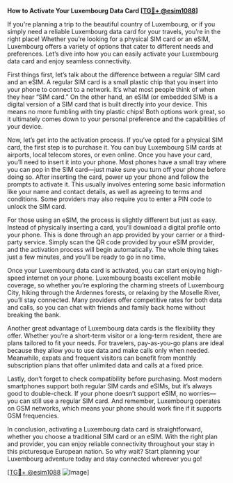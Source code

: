 **How to Activate Your Luxembourg Data Card [[TG💪+ @esim1088](https://t.me/s/esim1088)]**

If you're planning a trip to the beautiful country of Luxembourg, or if you simply need a reliable Luxembourg data card for your travels, you’re in the right place! Whether you’re looking for a physical SIM card or an eSIM, Luxembourg offers a variety of options that cater to different needs and preferences. Let’s dive into how you can easily activate your Luxembourg data card and enjoy seamless connectivity.

First things first, let’s talk about the difference between a regular SIM card and an eSIM. A regular SIM card is a small plastic chip that you insert into your phone to connect to a network. It’s what most people think of when they hear “SIM card.” On the other hand, an eSIM (or embedded SIM) is a digital version of a SIM card that is built directly into your device. This means no more fumbling with tiny plastic chips! Both options work great, so it ultimately comes down to your personal preference and the capabilities of your device.

Now, let’s get into the activation process. If you’ve opted for a physical SIM card, the first step is to purchase it. You can buy Luxembourg SIM cards at airports, local telecom stores, or even online. Once you have your card, you’ll need to insert it into your phone. Most phones have a small tray where you can pop in the SIM card—just make sure you turn off your phone before doing so. After inserting the card, power up your phone and follow the prompts to activate it. This usually involves entering some basic information like your name and contact details, as well as agreeing to terms and conditions. Some providers may also require you to enter a PIN code to unlock the SIM card.

For those using an eSIM, the process is slightly different but just as easy. Instead of physically inserting a card, you’ll download a digital profile onto your phone. This is done through an app provided by your carrier or a third-party service. Simply scan the QR code provided by your eSIM provider, and the activation process will begin automatically. The whole thing takes just a few minutes, and you’ll be ready to go in no time.

Once your Luxembourg data card is activated, you can start enjoying high-speed internet on your phone. Luxembourg boasts excellent mobile coverage, so whether you’re exploring the charming streets of Luxembourg City, hiking through the Ardennes forests, or relaxing by the Moselle River, you’ll stay connected. Many providers offer competitive rates for both data and calls, so you can chat with friends and family back home without breaking the bank.

Another great advantage of Luxembourg data cards is the flexibility they offer. Whether you’re a short-term visitor or a long-term resident, there are plans tailored to fit your needs. For travelers, pay-as-you-go plans are ideal because they allow you to use data and make calls only when needed. Meanwhile, expats and frequent visitors can benefit from monthly subscription plans that offer unlimited data and calls at a fixed price.

Lastly, don’t forget to check compatibility before purchasing. Most modern smartphones support both regular SIM cards and eSIMs, but it’s always good to double-check. If your phone doesn’t support eSIM, no worries—you can still use a regular SIM card. And remember, Luxembourg operates on GSM networks, which means your phone should work fine if it supports GSM frequencies.

In conclusion, activating a Luxembourg data card is straightforward, whether you choose a traditional SIM card or an eSIM. With the right plan and provider, you can enjoy reliable connectivity throughout your stay in this picturesque European nation. So why wait? Start planning your Luxembourg adventure today and stay connected wherever you go!

[[TG💪+ @esim1088](https://t.me/s/esim1088) ![Image](https://i.postimg.cc/Y0z9fWf4/image.png)]